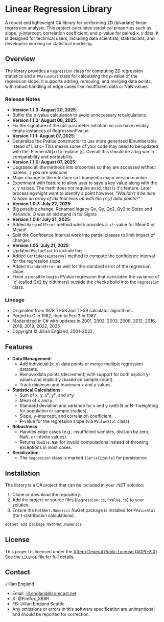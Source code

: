 # Linear Regression Library

A robust and lightweight C# library for performing 2D (bivariate) linear regression analysis. This project calculates statistical properties such as slope, y-intercept, correlation coefficient, and p-value for paired x, y data. It is designed for technical users, including data scientists, statisticians, and developers working on statistical modeling.

## Overview

The library provides a `Regression` class for computing 2D regression statistics and a `PValueStat` class for calculating the p-value of the regression slope. It supports adding, removing, and merging data points, with robust handling of edge cases like insufficient data or NaN values.

### Release Notes
- **Version 1.1.3:  August 20, 2025**:
- Buffer the p-value calculation to avoid unnecessary recalculations.
- **Version 1.1.2:  August 08, 2025**:
- Fix the signature of the null parameter initiation so can have reliably empty instances of RegressionPvalue.
- **Version 1.1.1:  August 07, 2025**:
- Generalize the Pvalue constructor to use more generized IEnumberable istead of List<>
This means some of your code may need to be updated with the .ElementAt(x) to replace [i].
Overall this should be a big win in compatability and portaability.
- **Version 1.1.0:  August 07, 2025**:
- Upgraded all the methods into properties so they are accessed without parens. *:) you are welcome*
- Major change to the interface so I bumped a major version number
- Experiment with feature to allow user to save a key value along with the x, y values.
The math does not require an id, that is it's feature.  Later processing might want to identify a point however.
*"Wouldn't it be nice to have an array of ids that lines up with the (x,y) data points?"*
- **Version 1.0.7:  July 22, 2025**: 
- Big possible change.  Renamed legacy Qx, Qy, Qx2, Qy2 to Stdev and Variance.  Q was an old stand in for Sigma
- **Version 1.0.6:  July 21, 2025**: 
- Added `MarginOfError` method which provides a +/- value for MeanX or MeanY
- Split the Confidence Interval work into partial classes to limit impact of changes.
- **Version 1.05:  July 21, 2025**: 
- Updated `PValueStat` to include for;
- Added `ConfidenceInterval` method to compute the confidence interval for the regression slope.
- Added `StandardError` as well for the standard error of the regression slope.
- Fixed a possible bug in PValue regression that calculated the variance of 'x'  (called Qx2 by oldtimers) outside the checks build into the `Regression` class. 

### Lineage
- Originated from 1978 TI-58 and TI-59 calculator algorithms.
- Ported to C in 1982, then to Perl 3 in 1987.
- Modernized in C# with updates in 2001, 2002, 2003, 2008, 2012, 2016, 2018, 2019, 2022, 2025
- Copyright © Jillian England, 2001–2022.

## Features

- **Data Management**:
  - Add individual (x, y) data points or merge multiple regression datasets.
  - Remove data points (decrement) with support for both explicit y-values and implicit y (based on sample count).
  - Track minimum and maximum x and y values.
- **Statistical Calculations**:
  - Sum of x, y, x², y², and x*y.
  - Mean of x and y.
  - Standard deviation and variance for x and y (with N or N-1 weighting for population or sample studies).
  - Slope, y-intercept, and correlation coefficient.
  - P-value for the regression slope (via `PValueStat` class).
- **Robustness**:
  - Handles edge cases (e.g., insufficient samples, division by zero, NaN, or infinite values).
  - Returns `double.NaN` for invalid computations instead of throwing exceptions in most cases.
- **Serialization**:
  - The `Regression` class is marked `[Serializable]` for persistence.

## Installation

The library is a C# project that can be included in your .NET solution:

1. Clone or download the repository.
2. Add the project or source files (`Regression.cs`, `PValue.cs`) to your solution.
3. Ensure the `MathNet.Numerics` NuGet package is installed for `PValueStat` (for t-distribution calculations).

```bash
dotnet add package MathNet.Numerics
```
## License

This project is licensed under the [Affero General Public License (AGPL-3.0)](LICENSE). See the `LICENSE` file for full details.

## Contact

Jillian England  

- Email: jill.england@comcast.net
- X: @Firefox_XB9R
- FB: Jillian England Seattle
- Any omissions or errors in this software specification are unintentional and should be reported for correction. 
